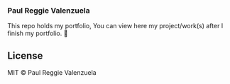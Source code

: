 ### Paul Reggie Valenzuela
This repo holds my portfolio, You can view here my project/work(s) after I finish my portfolio. 🎉

## License
MIT © Paul Reggie Valenzuela